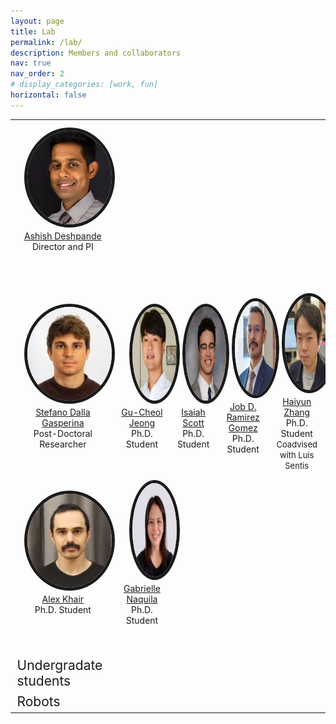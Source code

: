 ```yaml
---
layout: page
title: Lab
permalink: /lab/
description: Members and collaborators
nav: true
nav_order: 2
# display_categories: [work, fun]
horizontal: false
---
```


<!-- pages/lab.md -->

<head>
    <style>
        img {
            border-radius: 58%;
        }
    </style>
</head>

<table>
  <tbody>
  <tr>
    <td>
      <div style="text-align:center">
           <a href="{{ site.baseurl }}/lab/ashish/">
           <img src="../assets/img/ashish.jpg" style="width:135px;height:150px;margin: 10px 15px 2px 15px;" alt="Ashish Deshpande" border="5"/><br />Ashish Deshpande</a> 
           <br/>Director and PI<br/><br><br><br>
      </div>
    </td>
  </tr>
    <tr>
      <td>
        <div style="text-align:center"><a href="{{ site.baseurl }}/lab/stefano-dalla-gasperina/">
          <img src="../assets/img/stefano.profile_0.jpg" style="width:135px;height:150px;margin: 10px 15px 2px 15px;" alt="Stefano Dalla Gasperina" border="5"/><br /> Stefano Dalla Gasperina</a> <br/>Post-Doctoral Researcher<br><br>
         </div></td>
      <td>
        <div style="text-align:center"><a href="{{ site.baseurl }}/lab/gu-cheol-jeong/">
          <img src="../assets/img/Gucheol.jpg" style="width:135px;height:150px;margin: 10px 15px 2px 15px;" alt="Gu-Cheol Jeong" border="5"/><br /> Gu-Cheol Jeong</a> <br/>Ph.D. Student<br/><br></div></td>
      <td>
        <div style="text-align:center"><a href="{{ site.baseurl }}/lab/isaiah-scott/">
          <img src="../assets/img/linkedin prof.jpg" style="width:135px;height:150px;margin: 10px 15px 2px 15px;" alt="Isaiah Scott" border="5"/><br /> Isaiah Scott</a> <br/>Ph.D. Student<br><br>
        </div></td>
      <td>
        <div style="text-align:center"><a href="{{ site.baseurl }}/lab/job-d-ramirez-gomez/">
          <img src="../assets/img/Job_0.jpg" style="width:135px;height:150px;margin: 10px 15px 2px 15px;" alt="Job D. Ramirez Gomez" border="5"/><br /> Job D. Ramirez Gomez</a> <br/>Ph.D. Student<br/><br>
        </div></td>
      <td>
        <div style="text-align:center"><a href="{{ site.baseurl }}/lab/haiyun-zhang/">
          <img src="../assets/img/Haiyun.jpg" style="width:135px;height:150px;margin: 10px 15px 2px 15px;" alt="Haiyun Zhang" border="5"/><br /> Haiyun Zhang</a> <br/>Ph.D. Student<br><font size="-1">Coadvised with Luis Sentis</font>
        </div></td>
    </tr>
    <tr>
      <td>
        <div style="text-align:center"><a href="{{ site.baseurl }}/lab/alex-khair/"><img src="../assets/img/alex_khair_prof_crop_0.jpg" style="width:135px;height:150px;margin: 10px 15px 2px 15px;" alt="Alex Khair" border="5"/><br /> Alex Khair</a> <br/>Ph.D. Student<br><br></div></td>
      <td>
        <div style="text-align:center"><a href="{{ site.baseurl }}/lab/gabrielle-naquila/"><img src="../assets/img/gabrielle.naquila.profile.jpg" style="width:135px;height:150px;margin: 10px 15px 2px 15px;" alt="Gabrielle Naquila" border="5"/><br /> Gabrielle Naquila</a> <br/>Ph.D. Student<br/><br></div></td>
    <tr>
    </tr>
    <!-- <br> -->
    <tr style="height:2em">
      <td></td>
    </tr>
    <tr>
      <td style="font-size:1.5em">
          Undergradate students 
      </td>
    </tr>
    <tr>
    </tr>
    <tr>
      <td style="font-size:1.5em">
          Robots
      </td>
    </tr>
    <tr>
    </tr>
    <tr>
  <!-- </tbody>
</table> -->